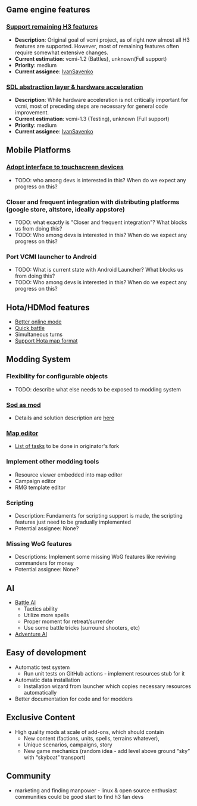 ## Game engine features
### [Support remaining H3 features](https://github.com/vcmi/vcmi/labels/h3feature)
- **Description**: Original goal of vcmi project, as of right now almost all H3 features are supported. However, most of remaining features often require somewhat extensive changes.
- **Current estimation**: vcmi-1.2 (Battles), unknown(Full support)
- **Priority**: medium
- **Current assignee**: [IvanSavenko](https://github.com/IvanSavenko)
### [SDL abstraction layer & hardware acceleration](https://github.com/vcmi/vcmi/issues/1263)
- **Description**: While hardware acceleration is not critically important for vcmi, most of preceding steps are necessary for general code improvement.
- **Current estimation**: vcmi-1.3 (Testing), unknown (Full support)
- **Priority**: medium
- **Current assignee**: [IvanSavenko](https://github.com/IvanSavenko)

## Mobile Platforms
### [Adopt interface to touchscreen devices](https://github.com/vcmi/vcmi/labels/touchscreen)
- TODO: who among devs is interested in this? When do we expect any progress on this?
### Closer and frequent integration with distributing platforms (google store, altstore, ideally appstore)
- TODO: what exactly is "Closer and frequent integration"? What blocks us from doing this? 
- TODO: Who among devs is interested in this? When do we expect any progress on this?
### Port VCMI launcher to Android
- TODO: What is current state with Android Launcher? What blocks us from doing this?
- TODO: Who among devs is interested in this? When do we expect any progress on this?
## Hota/HDMod features
- [Better online mode](https://github.com/vcmi/vcmi/issues/1361)
- [Quick battle](https://github.com/vcmi/vcmi/pull/1108)
- Simultaneous turns
- [Support Hota map format](https://github.com/vcmi/vcmi/issues/1259)

## Modding System
### Flexibility for configurable objects 
  - TODO: describe what else needs to be exposed to modding system
### [Sod as mod](https://github.com/vcmi/vcmi/milestone/3)
  - Details and solution description are [here](https://github.com/vcmi/vcmi/issues/1158)
### [Map editor](https://github.com/vcmi/vcmi/labels/editor)
  - [List of tasks](https://github.com/Nordsoft91/vcmi/issues) to be done in originator's fork
### Implement other modding tools
  - Resource viewer embedded into map editor
  - Campaign editor
  - RMG template editor
### Scripting
- Description: Fundaments for scripting support is made, the scripting features just need to be gradually implemented
- Potential assignee: None?
### Missing WoG features
- Descriptions: Implement some missing WoG features like reviving commanders for money
- Potential assignee: None?

## AI
- [Battle AI](https://github.com/vcmi/vcmi/labels/battleai)
  - Tactics ability
  - Utilize more spells
  - Proper moment for retreat/surrender
  - Use some battle tricks (surround shooters, etc)
- [Adventure AI](https://github.com/vcmi/vcmi/labels/nullkillerai)

## Easy of development
- Automatic test system
  - Run unit tests on GitHub actions - implement resources stub for it
- Automatic data installation
  - Installation wizard from launcher which copies necessary resources automatically
- Better documentation for code and for modders

## Exclusive Content
- High quality mods at scale of add-ons, which should contain
  - New content (factions, units, spells, terrains whatever), 
  - Unique scenarios, campaigns, story
  - New game mechanics (random idea - add level above ground “sky” with “skyboat” transport)

## Community
- marketing and finding manpower - linux & open source enthusiast communities could be good start to find h3 fan devs